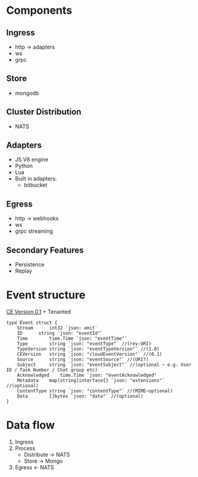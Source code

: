 

# Components
## Ingress
- http -> adapters
- ws
- grpc

## Store
- mongodb

## Cluster Distribution
- NATS

## Adapters
- JS V8 engine
- Python
- Lua
- Built in adapters:
  - bitbucket

## Egress
- http -> webhooks
- ws
- grpc streaming

## Secondary Features
- Persistence
- Replay

# Event structure
[CE Version 0.1](https://github.com/cloudevents/spec/blob/v0.1/spec.md) + Tenanted
```
type Event struct {
	Stream		int32 `json: omit`
	ID		string `json: "eventId"`
	Time		time.Time `json: "eventTime"`
	Type		string `json: "eventType"` //(rev-URI)
	TypeVersion	string `json: "eventTypeVersion"` //(1.0)
	CEVersion	string `json: "cloudEventVersion"` //(0.1)
	Source		string `json: "eventSource"` //(URI?) 
	Subject		string `json: "eventSubject"` //(optional ~ e.g. User ID / Task Number / Chat group etc)
	Acknowledged	time.Time `json: "eventAcknowledged"
	Metadata	map[string]interface{} `json: "extensions"` //(optional)
	ContentType	string `json: "contentType"` //(MIME~optional)
	Data		[]bytes `json: "data"` //(optional) 
}
```

# Data flow
1. Ingress
2. Process
	- Distribute -> NATS
  	- Store -> Mongo
3. Egress <- NATS